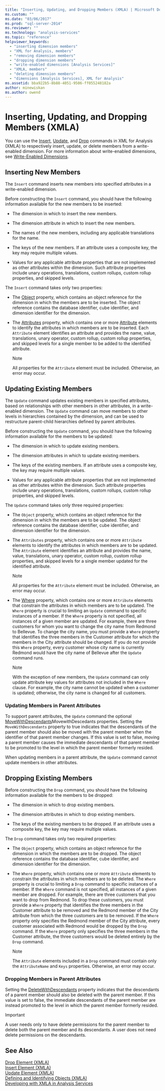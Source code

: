 ```yaml
---
title: "Inserting, Updating, and Dropping Members (XMLA) | Microsoft Docs"
ms.custom: ""
ms.date: "03/06/2017"
ms.prod: "sql-server-2014"
ms.reviewer: ""
ms.technology: "analysis-services"
ms.topic: "reference"
helpviewer_keywords: 
  - "inserting dimension members"
  - "XML for Analysis, members"
  - "removing dimension members"
  - "dropping dimension members"
  - "write-enabled dimensions [Analysis Services]"
  - "XMLA, members"
  - "deleting dimension members"
  - "dimensions [Analysis Services], XML for Analysis"
ms.assetid: bba922b5-8b88-4051-9506-ff055248182a
author: minewiskan
ms.author: owend
---
```

# Inserting, Updating, and Dropping Members (XMLA)
  You can use the [Insert](https://docs.microsoft.com/bi-reference/xmla/xml-elements-commands/insert-element-xmla), [Update](https://docs.microsoft.com/bi-reference/xmla/xml-elements-commands/update-element-xmla), and [Drop](https://docs.microsoft.com/bi-reference/xmla/xml-elements-commands/drop-element-xmla) commands in XML for Analysis (XMLA) to respectively insert, update, or delete members from a write-enabled dimension. For more information about write-enabled dimensions, see [Write-Enabled Dimensions](../multidimensional-models-olap-logical-dimension-objects/write-enabled-dimensions.md).  
  
## Inserting New Members  
 The `Insert` command inserts new members into specified attributes in a write-enabled dimension.  
  
 Before constructing the `Insert` command, you should have the following information available for the new members to be inserted:  
  
-   The dimension in which to insert the new members.  
  
-   The dimension attribute in which to insert the new members.  
  
-   The names of the new members, including any applicable translations for the name.  
  
-   The keys of the new members. If an attribute uses a composite key, the key may require multiple values.  
  
-   Values for any applicable attribute properties that are not implemented as other attributes within the dimension. Such attribute properties include unary operations, translations, custom rollups, custom rollup properties, and skipped levels.  
  
 The `Insert` command takes only two properties:  
  
-   The [Object](https://docs.microsoft.com/bi-reference/xmla/xml-elements-properties/object-element-xmla) property, which contains an object reference for the dimension in which the members are to be inserted. The object reference contains the database identifier, cube identifier, and dimension identifier for the dimension.  
  
-   The [Attributes](https://docs.microsoft.com/bi-reference/xmla/xml-elements-properties/attributes-element-xmla) property, which contains one or more [Attribute](https://docs.microsoft.com/bi-reference/xmla/xml-elements-properties/attribute-element-xmla) elements to identify the attributes in which members are to be inserted. Each `Attribute` element identifies an attribute and provides the name, value, translations, unary operator, custom rollup, custom rollup properties, and skipped levels for a single member to be added to the identified attribute.  
  
    > [!NOTE]  
    >  All properties for the `Attribute` element must be included. Otherwise, an error may occur.  
  
## Updating Existing Members  
 The `Update` command updates existing members in specified attributes, based on relationships with other members in other attributes, in a write-enabled dimension. The `Update` command can move members to other levels in hierarchies contained by the dimension, and can be used to restructure parent-child hierarchies defined by parent attributes.  
  
 Before constructing the `Update` command, you should have the following information available for the members to be updated:  
  
-   The dimension in which to update existing members.  
  
-   The dimension attributes in which to update existing members.  
  
-   The keys of the existing members. If an attribute uses a composite key, the key may require multiple values.  
  
-   Values for any applicable attribute properties that are not implemented as other attributes within the dimension. Such attribute properties include unary operations, translations, custom rollups, custom rollup properties, and skipped levels.  
  
 The `Update` command takes only three required properties:  
  
-   The `Object` property, which contains an object reference for the dimension in which the members are to be updated. The object reference contains the database identifier, cube identifier, and dimension identifier for the dimension.  
  
-   The `Attributes` property, which contains one or more `Attribute` elements to identify the attributes in which members are to be updated. The `Attribute` element identifies an attribute and provides the name, value, translations, unary operator, custom rollup, custom rollup properties, and skipped levels for a single member updated for the identified attribute.  
  
    > [!NOTE]  
    >  All properties for the `Attribute` element must be included. Otherwise, an error may occur.  
  
-   The [Where](https://docs.microsoft.com/bi-reference/xmla/xml-elements-properties/where-element-xmla) property, which contains one or more `Attribute` elements that constrain the attributes in which members are to be updated. The `Where` property is crucial to limiting an `Update` command to specific instances of a member. If the `Where` property is not specified, all instances of a given member are updated. For example, there are three customers for whom you want to change the city name from Redmond to Bellevue. To change the city name, you must provide a `Where` property that identifies the three members in the Customer attribute for which the members in the City attribute should be changed. If you do not provide this `Where` property, every customer whose city name is currently Redmond would have the city name of Bellevue after the `Update` command runs.  
  
    > [!NOTE]  
    >  With the exception of new members, the `Update` command can only update attribute key values for attributes not included in the `Where` clause. For example, the city name cannot be updated when a customer is updated; otherwise, the city name is changed for all customers.  
  
### Updating Members in Parent Attributes  
 To support parent attributes, the `Update` command the optional [MoveWithDescendants](https://docs.microsoft.com/bi-reference/xmla/xml-elements-properties/movewithdescendants-element-xmla)MovewithDescedants properties. Setting the `MoveWithDescendants` property to true indicates that the descendants of the parent member should also be moved with the parent member when the identifier of that parent member changes. If this value is set to false, moving a parent member causes the immediate descendants of that parent member to be promoted to the level in which the parent member formerly resided.  
  
 When updating members in a parent attribute, the `Update` command cannot update members in other attributes.  
  
## Dropping Existing Members  
 Before constructing the `Drop` command, you should have the following information available for the members to be dropped:  
  
-   The dimension in which to drop existing members.  
  
-   The dimension attributes in which to drop existing members.  
  
-   The keys of the existing members to be dropped. If an attribute uses a composite key, the key may require multiple values.  
  
 The `Drop` command takes only two required properties:  
  
-   The `Object` property, which contains an object reference for the dimension in which the members are to be dropped. The object reference contains the database identifier, cube identifier, and dimension identifier for the dimension.  
  
-   The `Where` property, which contains one or more `Attribute` elements to constrain the attributes in which members are to be deleted. The `Where` property is crucial to limiting a `Drop` command to specific instances of a member. If the `Where` command is not specified, all instances of a given member are dropped. For example, there are three customers that you want to drop from Redmond. To drop these customers, you must provide a `Where` property that identifies the three members in the Customer attribute to be removed and the Redmond member of the City attribute from which the three customers are to be removed. If the `Where` property only specifies the Redmond member of the City attribute, every customer associated with Redmond would be dropped by the `Drop` command. If the `Where` property only specifies the three members in the Customer attribute, the three customers would be deleted entirely by the `Drop` command.  
  
    > [!NOTE]  
    >  The `Attribute` elements included in a `Drop` command must contain only the `AttributeName` and `Keys` properties. Otherwise, an error may occur.  
  
### Dropping Members in Parent Attributes  
 Setting the [DeleteWithDescendants](https://docs.microsoft.com/bi-reference/xmla/xml-elements-properties/deletewithdescendants-element-xmla) property indicates that the descendants of a parent member should also be deleted with the parent member. If this value is set to false, the immediate descendants of the parent member are instead promoted to the level in which the parent member formerly resided.  
  
> [!IMPORTANT]  
>  A user needs only to have delete permissions for the parent member to delete both the parent member and its descendants. A user does not need delete permissions on the descendants.  
  
## See Also  
 [Drop Element &#40;XMLA&#41;](https://docs.microsoft.com/bi-reference/xmla/xml-elements-commands/drop-element-xmla)   
 [Insert Element &#40;XMLA&#41;](https://docs.microsoft.com/bi-reference/xmla/xml-elements-commands/insert-element-xmla)   
 [Update Element &#40;XMLA&#41;](https://docs.microsoft.com/bi-reference/xmla/xml-elements-commands/update-element-xmla)   
 [Defining and Identifying Objects &#40;XMLA&#41;](https://docs.microsoft.com/bi-reference/xmla/xml-elements-objects)   
 [Developing with XMLA in Analysis Services](developing-with-xmla-in-analysis-services.md)  
  
  
